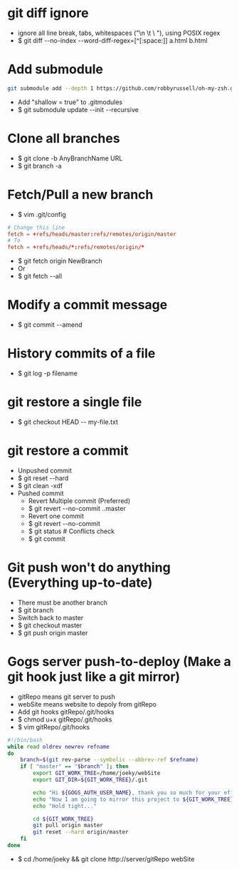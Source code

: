 git diff ignore
=====
* ignore all line break, tabs, whitespaces ("\n \t \ "), using POSIX regex
* $ git diff --no-index --word-diff-regex=[^[:space:]] a.html b.html

Add submodule
=====
```sh
git submodule add --depth 1 https://github.com/robbyrussell/oh-my-zsh.git
```
* Add "shallow = true" to .gitmodules
* $ git submodule update --init --recursive

Clone all branches
=====
* $ git clone -b AnyBranchName URL
* $ git branch -a

Fetch/Pull a new branch
=====
* $ vim .git/config
```conf
# Change this line
fetch = +refs/heads/master:refs/remotes/origin/master
# To
fetch = +refs/heads/*:refs/remotes/origin/*
```
* $ git fetch origin NewBranch
* Or
* $ git fetch --all

Modify a commit message
=====
* $ git commit --amend

History commits of a file
=====
* $ git log -p filename

git restore a single file
=====
* $ git checkout HEAD -- my-file.txt

git restore a commit
=====
* Unpushed commit
* $ git reset --hard <commit>
* $ git clean -xdf
* Pushed commit
    * Revert Multiple commit (Preferred)
    * $ git revert --no-commit <commit>..master
    * Revert one commit
    * $ git revert --no-commit <commit>
    * $ git status # Conflicts check
    * $ git commit

Git push won't do anything (Everything up-to-date)
=====
* There must be another branch
* $ git branch
* Switch back to master
* $ git checkout master
* $ git push origin master

Gogs server push-to-deploy (Make a git hook just like a git mirror)
=====
* gitRepo means git server to push
* webSite means website to depoly from gitRepo
* Add git hooks gitRepo/.git/hooks
* $ chmod u+x gitRepo/.git/hooks
* $ vim gitRepo/.git/hooks
```sh
#!/bin/bash
while read oldrev newrev refname
do
    branch=$(git rev-parse --symbolic --abbrev-ref $refname)
    if [ "master" == "$branch" ]; then
        export GIT_WORK_TREE=/home/joeky/webSite
        export GIT_DIR=${GIT_WORK_TREE}/.git

        echo "Hi ${GOGS_AUTH_USER_NAME}, thank you so much for your efforts!"
        echo "Now I am going to mirror this project to ${GIT_WORK_TREE}."
        echo "Hold tight..."

        cd ${GIT_WORK_TREE}
        git pull origin master
        git reset --hard origin/master
    fi
done
```
* $ cd /home/joeky && git clone http://server/gitRepo webSite
